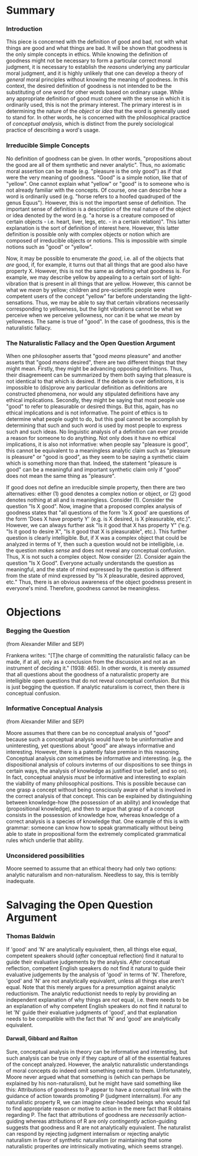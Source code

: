 # Summary

### Introduction

This piece is concerned with the definition of good and bad, not with what things are good and what things are bad. It will be shown that goodness is the only simple concepts in ethics. While knowing the definition of goodness might not be necessary to form a particular correct moral judgment, it is necessary to establish the *reasons* underlying any particular moral judgment, and it is highly unlikely that one can develop a theory of *general* moral principles without knowing the meaning of goodness. In this context, the desired definition of goodness is not intended to be the substituting of one word for other words based on ordinary usage. While any appropriate definition of good must cohere with the sense in which it is ordinarily used, this is not the primary interest. The primary interest is in determining the nature of the *object* or *idea* that the word is generally used to stand for. In other words, he is concerned with the philosophical practice of *conceptual analysis*, which is distinct from the purely sociological practice of describing a word's usage.

### Irreducible Simple Concepts

No definition of goodness can be given. In other words, "propositions about the good are all of them synthetic and never analytic". Thus, no axiomatic moral assertion can be made (e.g. "pleasure is the only good") as if that were the very meaning of goodness. "Good" is a simple notion, like that of "yellow". One cannot explain what "yellow" or "good" is to someone who is not already familiar with the concepts. Of course, one can describe how a word is ordinarily used (e.g. "horse refers to a hoofed quadruped of the genus Equus"). However, this is not the important sense of definition. The important sense of definition is a description of the real nature of the object or idea denoted by the word (e.g. "a horse is a creature composed of certain objects - i.e. heart, liver, legs, etc. - in a certain relation)". This latter explanation is the sort of definition of interest here. However, this latter definition is possible only with complex objects or notion which are composed of irreducible objects or notions. This is impossible with simple notions such as "good" or "yellow".

Now, it may be possible to enumerate *the good*, i.e. all of the objects that *are* good, if, for example, it turns out that all things that are good also have property X. However, this is not the same as defining what goodness is. For example, we may describe yellow by appealing to a certain sort of light-vibration that is present in all things that are yellow. However, this cannot be what we *mean* by yellow; children and pre-scientific people were competent users of the concept "yellow" far before understanding the light-sensations. Thus, we may be able to say that certain vibrations necessarily corresponding to yellowness, but the light vibrations cannot be what we perceive when we perceive yellowness, nor can it be what we *mean* by yellowness. The same is true of "good". In the case of goodness, this is the naturalistic fallacy.

### The Naturalistic Fallacy and the Open Question Argument

When one philosopher asserts that "good *means* pleasure" and another asserts that "good *means* desired", there are two different things that they might mean. Firstly, they might be advancing opposing definitions. Thus, their disagremeent can be summarized by them both saying that pleasure is not identical to that which is desired. If the debate is over definitions, it is impossible to (dis)prove any particular definition as definitions are constructed phenomena, nor would any stipulated definitions have any ethical implications. Secondly, they might be saying that most people use "good" to refer to pleasurable or desired things. But this, again, has no ethical implications and is not informative. The point of ethics is to determine what people ought to do, but this goal cannot be accomplish by determining that such and such word is used by most people to express such and such ideas. No linguistic analysis of a definition can ever provide a reason for someone to do anything. Not only does it have no ethical implications, it is also not informative: when people say "pleasure is good", this cannot be equivalent to a meaningless analytic claim such as "pleasure is pleasure" or "good is good", as they seem to be saying a synthetic claim which is something more than that. Indeed, the statement "pleasure is good" can be a meaningful and important synthetic claim only if "good" does not mean the same thing as "pleasure". 

If good does not define an irreducible simple property, then there are two alternatives: either (1) good denotes a complex notion or object, or (2) good denotes nothing at all and is meaningless. Consider (1). Consider the question "Is X good". Now, imagine that a proposed complex analysis of goodness states that "all questions of the form 'Is X good' are questions of the form 'Does X have property Y' (e.g. is X desired, is X pleasurable, etc.)". However, we can always further ask "Is it good that X has property Y" ('e.g. "Is it good to desire X", "Is it good that X is pleasurable", etc.). This further question is clearly intelligible. But, if X was a complex object that could be analyzed in terms of Y, then such a question would not be intelligible, i.e. the question *makes sense* and does not reveal any conceptual confusion. Thus, X is not such a complex object. Now consider (2). Consider again the question "Is X Good". Everyone actually understands the question as meaningful, and the state of mind expressed by the question is different from the state of mind expressed by "Is X pleasurable, desired approved, etc." Thus, there is an obvious awareness of the object goodness present in everyone's mind. Therefore, goodness cannot be meaningless. 

# Objections

### Begging the Question

(from Alexander Miller and SEP)

Frankena writes: "[T]he charge of committing the naturalistic fallacy can be made, if at all, only as a conclusion from the discussion and not as an instrument of deciding it." (1938: 465). In other words, it is merely *assumed* that all questions about the goodness of a naturalistic property are intelligible open questions that do not reveal conceptual confusion. But this is just begging the question. If analytic naturalism is correct, then there *is* conceptual confusion.

### Informative Conceptual Analysis

(from Alexander Miller and SEP)

Moore assumes that there can be no conceptual analysis of "good" because such a conceptual analysis would have to be uninformative and uninteresting, yet questions about "good" are always informative and interesting. However, there is a patently false premise in this reasoning. Conceptual analysis *can* sometimes be informative and interesting. (e.g. the dispositional analysis of colours invterms of our dispositions to see things in certain ways, the analysis of knowledge as justified true belief, and so on). In fact, conceptual analysis *must* be informative and interesting to explain the viability of many philosophical positions. This is possible because can one grasp a concept without being consciously aware of what is involved in the correct analysis of that concept. This can be explained by distinguishing between knowledge-how (the possession of an ability) and knowledge that (propositional knowledge), and then to argue that grasp of a concept
consists in the possession of knowledge how, whereas knowledge of a correct analysis is a species of knowledge that. One example of this is with grammar: someone can know how to speak grammatically without being able to state in propositional form the extremely complicated grammatical rules which underlie that ability. 

### Unconsidered possibilities

Moore seemed to assume that an ethical theory had only two options: analytic naturalism and non-naturalism. Needless to say, this is terribly inadequate.

# Salvaging the Open Question Argument

### Thomas Baldwin

If 'good' and 'N' are analytically equivalent, then, all things else equal, competent speakers should (*after* conceptual reflection) find it natural to guide their evaluative judgements by the analysis. *After* conceptual reflection, competent English speakers do not find it natural to guide their evaluative judgements by the analysis of 'good' in terms of 'N'. Therefore, 'good' and 'N' are not analytically equivalent, unless all things else aren't equal. Note that this merely argues for a presumption against analytic reductionism. The analytic reductionist needs to reply by providing an independent explanation of why things are *not* equal, i.e. there needs to be an explanation of why competent English speakers do not find it natural to let 'N' guide their evaluative judgments of 'good', and that explanation needs to be compatible with the fact that 'N' and 'good' are analytically equivalent.

#### Darwall, Gibbard and Railton

Sure, conceptual analysis in theory can be informative and interesting, but such analysis can be true only if they capture of all of the essential features of the concept analyzed. However, the analytic naturalistic understandings of moral concepts do indeed omit something central to them. Unfortunately, Moore never argued what that something is (which can perhaps be explained by his non-naturalism), but he might have said something like this: Attributions of goodness to P appear to have a conceptual link with the guidance of action towards promoting P (judgment internalism). For any naturalistic property R, we can imagine clear-headed beings who would fail to find appropriate reason or motive to action in the mere fact that R obtains regarding P. The fact that attributions of goodness are *necessarily* action-guiding whereas attributions of R are only *contingently* action-guiding suggests that goodness and R are not analytically equivalent. The naturalist can respond by rejecting judgment internalism or rejecting analytic naturalism in favor of synthetic naturalism (or maintaining that some naturalistic properites *are* intrinsically motivating, which seems strange).
